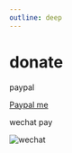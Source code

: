 ```yaml
---
outline: deep
---
```


# donate

paypal

[Paypal me](https://www.paypal.com/paypalme/jaeheng)

wechat pay

![wechat](https://vss.phpat.com/wechat-pay.png)
